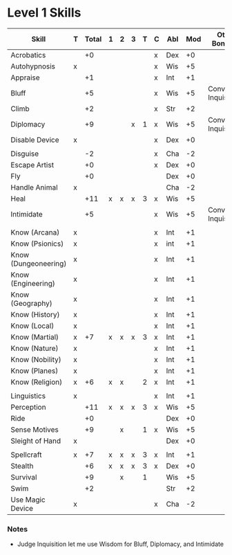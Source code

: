 # Level 1 Skills

Skill                | T | Total | 1 | 2 | 3 | T | C | Abl | Mod | Other Bonuses
---------------------|---|-------|---|---|---|---|---|-----|-----|--------------
Acrobatics           |   |  +0   |   |   |   |   | x | Dex | +0  |
Autohypnosis         | x |       |   |   |   |   | x | Wis | +5  |
Appraise             |   |  +1   |   |   |   |   | x | Int | +1  |
Bluff                |   |  +5   |   |   |   |   | x | Wis | +5  | Conversion Inquisition
Climb                |   |  +2   |   |   |   |   | x | Str | +2  |
Diplomacy            |   |  +9   |   |   | x | 1 | x | Wis | +5  | Conversion Inquisition
Disable Device       | x |       |   |   |   |   | x | Dex | +0  |
                     |   |       |   |   |   |   |   |     |     |
Disguise             |   |  -2   |   |   |   |   | x | Cha | -2  |
Escape Artist        |   |  +0   |   |   |   |   | x | Dex | +0  |
Fly                  |   |  +0   |   |   |   |   |   | Dex | +0  |
Handle Animal        | x |       |   |   |   |   |   | Cha | -2  |
Heal                 |   |  +11  | x | x | x | 3 | x | Wis | +5  |
Intimidate           |   |  +5   |   |   |   |   | x | Wis | +5  | Conversion Inquisition
                     |   |       |   |   |   |   |   |     |     |
Know (Arcana)        | x |       |   |   |   |   | x | Int | +1  |
Know (Psionics)      | x |       |   |   |   |   | x | int | +1  |
Know (Dungeoneering) | x |       |   |   |   |   | x | Int | +1  |
Know (Engineering)   | x |       |   |   |   |   | x | Int | +1  |
Know (Geography)     | x |       |   |   |   |   | x | Int | +1  |
Know (History)       | x |       |   |   |   |   | x | Int | +1  |
Know (Local)         | x |       |   |   |   |   | x | Int | +1  |
Know (Martial)       | x |  +7   | x | x | x | 3 | x | Int | +1  |
Know (Nature)        | x |       |   |   |   |   | x | Int | +1  |
Know (Nobility)      | x |       |   |   |   |   | x | Int | +1  |
Know (Planes)        | x |       |   |   |   |   | x | Int | +1  |
Know (Religion)      | x |  +6   | x | x |   | 2 | x | Int | +1  |
                     |   |       |   |   |   |   |   |     |     |
Linguistics          | x |       |   |   |   |   | x | Int | +1  |
Perception           |   |  +11  | x | x | x | 3 | x | Wis | +5  |
Ride                 |   |  +0   |   |   |   |   |   | Dex | +0  |
Sense Motives        |   |  +9   |   | x |   | 1 | x | Wis | +5  |
Sleight of Hand      | x |       |   |   |   |   |   | Dex | +0  |
                     |   |       |   |   |   |   |   |     |     |
Spellcraft           | x |  +7   | x | x | x | 3 | x | Int | +1  |
Stealth              |   |  +6   | x | x | x | 3 | x | Dex | +0  |
Survival             |   |  +9   |   | x |   | 1 |   | Wis | +5  |
Swim                 |   |  +2   |   |   |   |   |   | Str | +2  |
Use Magic Device     | x |       |   |   |   |   | x | Cha | -2  |

### Notes
* Judge Inquisition let me use Wisdom for Bluff, Diplomacy, and Intimidate
